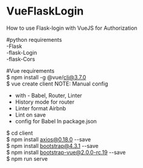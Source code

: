 # VueFlaskLogin
How to use Flask-login with VueJS for Authorization

#python requirements<br>
-Flask<br>
-flask-Login<br>
-flask-Cors<br>

#Vue requirements<br>
$ npm install -g @vue/cli@3.7.0 <br>
$ vue create client NOTE: Manual config <br>
- with - Babel, Router, Linter 
- History mode for router 
- Linter format Airbnb 
- Lint on save
- config for Babel In package.json <br>

$ cd client <br>
$ npm install axios@0.18.0 --save <br>
$ npm install bootstrap@4.3.1 --save <br>
$ npm install bootstrap-vue@2.0.0-rc.19 --save <br>
$ npm run serve

